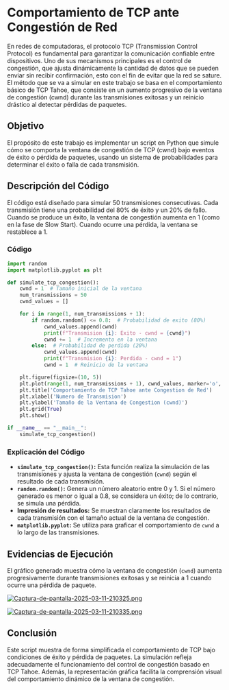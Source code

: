# Comportamiento de TCP ante Congestión de Red

En redes de computadoras, el protocolo TCP (Transmission Control Protocol) es fundamental para garantizar la comunicación confiable entre dispositivos. Uno de sus mecanismos principales es el control de congestión, que ajusta dinámicamente la cantidad de datos que se pueden enviar sin recibir confirmación, esto con el fin de evitar que la red se sature. El método que se va a simular en este trabajo se basa en el comportamiento básico de TCP Tahoe, que consiste en un aumento progresivo de la ventana de congestión (cwnd) durante las transmisiones exitosas y un reinicio drástico al detectar pérdidas de paquetes.

## Objetivo
El propósito de este trabajo es implementar un script en Python que simule cómo se comporta la ventana de congestión de TCP (cwnd) bajo eventos de éxito o pérdida de paquetes, usando un sistema de probabilidades para determinar el éxito o falla de cada transmisión.

## Descripción del Código
El código está diseñado para simular 50 transmisiones consecutivas. Cada transmisión tiene una probabilidad del 80% de éxito y un 20% de fallo. Cuando se produce un éxito, la ventana de congestión aumenta en 1 (como en la fase de Slow Start). Cuando ocurre una pérdida, la ventana se restablece a 1.

### Código
```python
import random
import matplotlib.pyplot as plt

def simulate_tcp_congestion():
    cwnd = 1  # Tamaño inicial de la ventana 
    num_transmissions = 50  
    cwnd_values = []

    for i in range(1, num_transmissions + 1):
        if random.random() <= 0.8:  # Probabilidad de exito (80%)
            cwnd_values.append(cwnd)
            print(f"Transmision {i}: Exito - cwnd = {cwnd}")
            cwnd += 1  # Incremento en la ventana 
        else:  # Probabilidad de perdida (20%)
            cwnd_values.append(cwnd)
            print(f"Transmision {i}: Perdida - cwnd = 1")
            cwnd = 1  # Reinicio de la ventana 

    plt.figure(figsize=(10, 5))
    plt.plot(range(1, num_transmissions + 1), cwnd_values, marker='o', linestyle='-', color='blue')
    plt.title('Comportamiento de TCP Tahoe ante Congestion de Red')
    plt.xlabel('Numero de Transmision')
    plt.ylabel('Tamaño de la Ventana de Congestion (cwnd)')
    plt.grid(True)
    plt.show()

if __name__ == "__main__":
    simulate_tcp_congestion()
```

### Explicación del Código
- **`simulate_tcp_congestion()`:** Esta función realiza la simulación de las transmisiones y ajusta la ventana de congestión (`cwnd`) según el resultado de cada transmisión.
- **`random.random()`:** Genera un número aleatorio entre 0 y 1. Si el número generado es menor o igual a 0.8, se considera un éxito; de lo contrario, se simula una pérdida.
- **Impresión de resultados:** Se muestran claramente los resultados de cada transmisión con el tamaño actual de la ventana de congestión.
- **`matplotlib.pyplot`:** Se utiliza para graficar el comportamiento de `cwnd` a lo largo de las transmisiones.


## Evidencias de Ejecución
El gráfico generado muestra cómo la ventana de congestión (`cwnd`) aumenta progresivamente durante transmisiones exitosas y se reinicia a 1 cuando ocurre una pérdida de paquete.

[![Captura-de-pantalla-2025-03-11-210325.png](https://i.postimg.cc/90dVgVvf/Captura-de-pantalla-2025-03-11-210325.png)](https://postimg.cc/QKdRHLNL)

[![Captura-de-pantalla-2025-03-11-210335.png](https://i.postimg.cc/6qJthTbS/Captura-de-pantalla-2025-03-11-210335.png)](https://postimg.cc/7GVFHPkM)

## Conclusión
Este script muestra de forma simplificada el comportamiento de TCP bajo condiciones de éxito y pérdida de paquetes. La simulación refleja adecuadamente el funcionamiento del control de congestión basado en TCP Tahoe. Además, la representación gráfica facilita la comprensión visual del comportamiento dinámico de la ventana de congestión.


